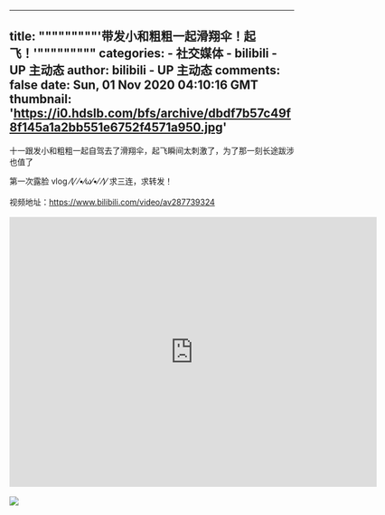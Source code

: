 
---
title: """""""""'带发小和粗粗一起滑翔伞！起飞！'"""""""""
categories: 
    - 社交媒体
    - bilibili - UP 主动态
author: bilibili - UP 主动态
comments: false
date: Sun, 01 Nov 2020 04:10:16 GMT
thumbnail: 'https://i0.hdslb.com/bfs/archive/dbdf7b57c49f8f145a1a2bb551e6752f4571a950.jpg'
---

<div>   
十一跟发小和粗粗一起自驾去了滑翔伞，起飞瞬间太刺激了，为了那一刻长途跋涉也值了

第一次露脸 vlog ⁄(⁄ ⁄•⁄ω⁄•⁄ ⁄)⁄ 求三连，求转发！<br><br>视频地址：https://www.bilibili.com/video/av287739324<br><br><iframe src="https://player.bilibili.com/player.html?aid=287739324&high_quality=1" width="650" height="477" scrolling="no" border="0" frameborder="no" framespacing="0" allowfullscreen="true"></iframe><br><br><img src="https://i0.hdslb.com/bfs/archive/dbdf7b57c49f8f145a1a2bb551e6752f4571a950.jpg" referrerpolicy="no-referrer">  
</div>
            